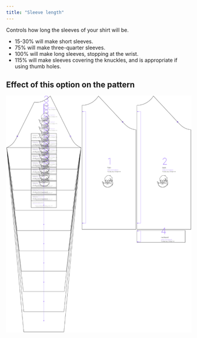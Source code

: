 ```yaml
---
title: "Sleeve length"
---
```


Controls how long the sleeves of your shirt will be.
 - 15-30% will make short sleeves.
 - 75% will make three-quarter sleeves.
 - 100% will make long sleeves, stopping at the wrist.
 - 115% will make sleeves covering the knuckles, and is appropriate if using thumb holes.



## Effect of this option on the pattern
![This image shows the effect of this option by superimposing several variants that have a different value for this option](shelly_sleevelength_sample.svg "Effect of this option on the pattern")

